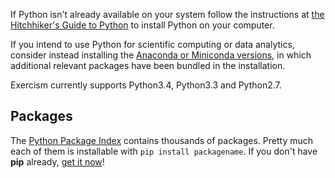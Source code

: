 If Python isn't already available on your system follow the instructions at [the Hitchhiker's Guide to Python](http://docs.python-guide.org/en/latest/#getting-started) to install Python on your computer.

If you intend to use Python for scientific computing or data analytics, consider instead installing the [Anaconda or Miniconda versions](https://www.continuum.io/downloads), in which additional relevant packages have been bundled in the installation.

Exercism currently supports Python3.4, Python3.3 and Python2.7.


## Packages

The [Python Package Index](https://pypi.python.org/pypi) contains thousands of packages.
Pretty much each of them is installable with `pip install packagename`.
If you don't have __pip__ already, [get it now](https://pip.pypa.io/en/latest/installing.html)!

